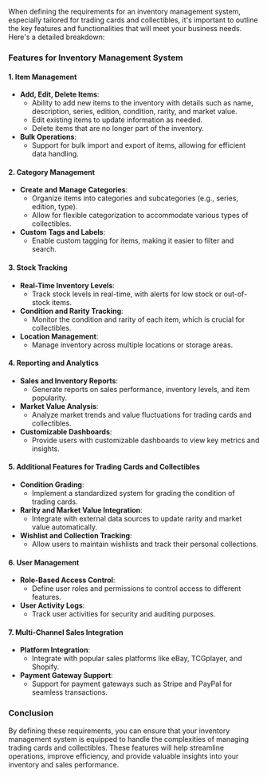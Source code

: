 When defining the requirements for an inventory management system, especially tailored for trading cards and collectibles, it's important to outline the key features and functionalities that will meet your business needs. Here's a detailed breakdown:

### Features for Inventory Management System

#### 1. **Item Management**
   - **Add, Edit, Delete Items**: 
     - Ability to add new items to the inventory with details such as name, description, series, edition, condition, rarity, and market value.
     - Edit existing items to update information as needed.
     - Delete items that are no longer part of the inventory.
   - **Bulk Operations**:
     - Support for bulk import and export of items, allowing for efficient data handling.

#### 2. **Category Management**
   - **Create and Manage Categories**:
     - Organize items into categories and subcategories (e.g., series, edition, type).
     - Allow for flexible categorization to accommodate various types of collectibles.
   - **Custom Tags and Labels**:
     - Enable custom tagging for items, making it easier to filter and search.

#### 3. **Stock Tracking**
   - **Real-Time Inventory Levels**:
     - Track stock levels in real-time, with alerts for low stock or out-of-stock items.
   - **Condition and Rarity Tracking**:
     - Monitor the condition and rarity of each item, which is crucial for collectibles.
   - **Location Management**:
     - Manage inventory across multiple locations or storage areas.

#### 4. **Reporting and Analytics**
   - **Sales and Inventory Reports**:
     - Generate reports on sales performance, inventory levels, and item popularity.
   - **Market Value Analysis**:
     - Analyze market trends and value fluctuations for trading cards and collectibles.
   - **Customizable Dashboards**:
     - Provide users with customizable dashboards to view key metrics and insights.

#### 5. **Additional Features for Trading Cards and Collectibles**
   - **Condition Grading**:
     - Implement a standardized system for grading the condition of trading cards.
   - **Rarity and Market Value Integration**:
     - Integrate with external data sources to update rarity and market value automatically.
   - **Wishlist and Collection Tracking**:
     - Allow users to maintain wishlists and track their personal collections.

#### 6. **User Management**
   - **Role-Based Access Control**:
     - Define user roles and permissions to control access to different features.
   - **User Activity Logs**:
     - Track user activities for security and auditing purposes.

#### 7. **Multi-Channel Sales Integration**
   - **Platform Integration**:
     - Integrate with popular sales platforms like eBay, TCGplayer, and Shopify.
   - **Payment Gateway Support**:
     - Support for payment gateways such as Stripe and PayPal for seamless transactions.

### Conclusion

By defining these requirements, you can ensure that your inventory management system is equipped to handle the complexities of managing trading cards and collectibles. These features will help streamline operations, improve efficiency, and provide valuable insights into your inventory and sales performance.